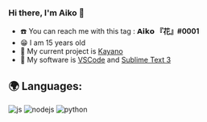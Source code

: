 ### Hi there, I'm Aiko 👋

- ☎️ You can reach me with this tag : **𝗔𝗶𝗸𝗼 『花』#0001**
- 😁 I am 15 years old
- 🏮 My current project is [Kayano](https://discord.gg/KthHn6PQRv)
- 💾 My software is [VSCode](https://code.visualstudio.com/) and [Sublime Text 3](https://www.sublimetext.com/)

## 🌍 Languages:
  <p>
    <img alt="js" src="https://img.shields.io/badge/-Javascript-FFEE00?style=flat-square&logo=javascript&logoColor=black" />
    <img alt="nodejs" src="https://img.shields.io/badge/-NodeJS-43853D?style=flat-square&logo=Node.js&logoColor=white" />
    <img alt="python" src="https://img.shields.io/badge/Python-175DFF?style=flat-square&logo=Python&logoColor=white" />
  </p>
